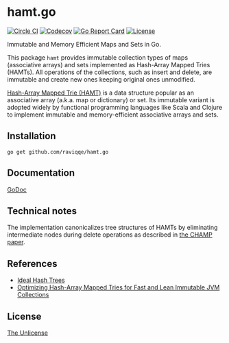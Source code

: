 # hamt.go

[![Circle CI](https://img.shields.io/circleci/project/github/raviqqe/hamt.go.svg?style=flat-square)](https://circleci.com/gh/raviqqe/hamt.go)
[![Codecov](https://img.shields.io/codecov/c/github/raviqqe/hamt.go.svg?style=flat-square)](https://codecov.io/gh/raviqqe/hamt.go)
[![Go Report Card](https://goreportcard.com/badge/github.com/raviqqe/hamt.go?style=flat-square)](https://goreportcard.com/report/github.com/raviqqe/hamt.go)
[![License](https://img.shields.io/github/license/raviqqe/hamt.go.svg?style=flat-square)][unlicense]

Immutable and Memory Efficient Maps and Sets in Go.

This package `hamt` provides immutable collection types of maps (associative arrays)
and sets implemented as Hash-Array Mapped Tries (HAMTs).
All operations of the collections, such as insert and delete, are immutable and
create new ones keeping original ones unmodified.

[Hash-Array Mapped Trie (HAMT)](https://en.wikipedia.org/wiki/Hash_array_mapped_trie)
is a data structure popular as an associative array (a.k.a. map or dictionary)
or set.
Its immutable variant is adopted widely by functional programming languages
like Scala and Clojure to implement immutable and memory-efficient associative
arrays and sets.

## Installation

```
go get github.com/raviqqe/hamt.go
```

## Documentation

[GoDoc](https://godoc.org/github.com/raviqqe/hamt.go)

## Technical notes

The implementation canonicalizes tree structures of HAMTs by eliminating
intermediate nodes during delete operations as described
in [the CHAMP paper][champ].

## References

- [Ideal Hash Trees](https://infoscience.epfl.ch/record/64398/files/idealhashtrees.pdf)
- [Optimizing Hash-Array Mapped Tries for Fast and Lean Immutable JVM Collections][champ]

## License

[The Unlicense][unlicense]

[champ]: https://michael.steindorfer.name/publications/oopsla15.pdf

[unlicense]: https://unlicense.org/

